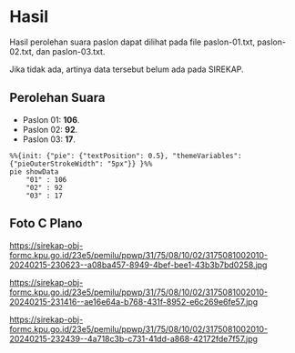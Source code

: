 # Hasil

Hasil perolehan suara paslon dapat dilihat pada file paslon-01.txt, paslon-02.txt, dan paslon-03.txt.

Jika tidak ada, artinya data tersebut belum ada pada SIREKAP.

## Perolehan Suara

 * Paslon 01: **106**.
 * Paslon 02: **92**.
 * Paslon 03: **17**.

```mermaid
%%{init: {"pie": {"textPosition": 0.5}, "themeVariables": {"pieOuterStrokeWidth": "5px"}} }%%
pie showData
    "01" : 106
    "02" : 92
    "03" : 17
```
## Foto C Plano

https://sirekap-obj-formc.kpu.go.id/23e5/pemilu/ppwp/31/75/08/10/02/3175081002010-20240215-230623--a08ba457-8949-4bef-bee1-43b3b7bd0258.jpg

https://sirekap-obj-formc.kpu.go.id/23e5/pemilu/ppwp/31/75/08/10/02/3175081002010-20240215-231416--ae16e64a-b768-431f-8952-e6c269e6fe57.jpg

https://sirekap-obj-formc.kpu.go.id/23e5/pemilu/ppwp/31/75/08/10/02/3175081002010-20240215-232439--4a718c3b-c731-41dd-a868-42172fde7f57.jpg
